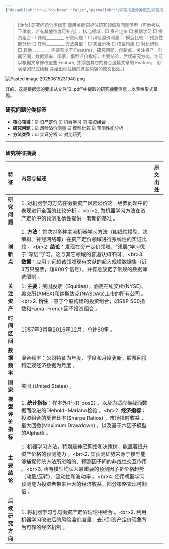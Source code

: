 ```yaml
---
{"dg-publish":true,"dg-home":"false","permalink":"/研究问题分类标签/研究问题分类标签-Gemini/","tags":["gardenEntry"],"dgPassFrontmatter":true,"created":"2025-06-15T23:18:41.182+08:00"}
---
```



> [!info]
> 研究问题分类标签
> 请用关键词标注研究领域及问题类型（可参考以下维度，若有其他维度可补充）：
> 核心领域：□ 资产定价 □ 机器学习 □ 投资组合 □ 其他_________
> 研究问题：□ 风险溢价测量 □ 模型比较 □ 预测性能分析 □ 其他_________
> 方法类型：□ 实证分析 □ 模型构建 □ 对比研究 □ 其他_________
> 需要有以下 Features，研究问题，创新点，关注资产，时间区间，数据频率，国家，模型评价指标，主要结论，后续研究方向。你可以根据文章修改这些 Feature, 并添加其它的符合这篇文章的 Feature。
> 用表格的形式给我
> 并给出你找到的这些内容的原文出处。]

![Pasted image 20250615231940.png](/img/user/Pasted%20image%2020250615231940.png)

好的，这是根据您的要求从文件“2. pdf”中提取的研究摘要信息，以表格形式呈现。

### **研究问题分类标签**

- **核心领域**：☑ 资产定价 ☑ 机器学习 ☑ 投资组合
- **研究问题**：☑ 风险溢价测量 ☑ 模型比较 ☑ 预测性能分析
- **方法类型**：☑ 实证分析 ☑ 对比研究

---

### **研究特征摘要**

|特征|内容与描述|原文出处|
|:--|:--|:--|
|**研究问题**|1. 对机器学习方法在衡量资产风险溢价这一经典问题中的表现进行全面的比较分析 。&lt;br>2. 为机器学习方法在资产定价中的预测准确性提供一套新的基准 。|
|**创新点**|1. **方法**：首次对多种主流机器学习方法（如线性模型、决策树、神经网络等）在资产定价领域进行系统性的实证比较 。&lt;br>2. **结论**：发现在资产定价领域，“浅层”学习优于“深层”学习，这与其它领域的普遍认知不同 。&lt;br>3. **数据**：应用了远超该领域现有文献的超大规模数据集（近3万只股票，超900个信号），并有意放宽了常规的数据筛选限制 。|
|**关注资产**|1. **主要**：美国股票（Equities），涵盖在纽交所(NYSE)、美交所(AMEX)和纳斯达克(NASDAQ)上市的所有公司 。&lt;br>2. **衍生**：基于个股构建的投资组合，如S&amp;P 500指数和Fama-French因子投资组合 。|
|**时间区间**|1957年3月至2016年12月，总计60年 。|
|**数据频率**|混合频率：公司特征为年度、季度和月度更新，股票回报和宏观经济数据为月度 。|
|**国家**|美国 (United States) 。|
|**模型评价指标**|1. **统计指标**：样本外R² (R_oos2) ，以及为适应横截面数据而改进的Diebold-Mariano检验 。&lt;br>2. **经济指标**：投资组合的夏普比率(Sharpe Ratios) ，市场择时收益 ，最大回撤(Maximum Drawdown) ，以及基于六因子模型的Alpha值 。|
|**主要结论**|1. 机器学习方法，特别是神经网络和决策树，能显著提升资产价格的预测能力 。&lt;br>2. 其预测优势来源于模型能够捕捉传统方法所忽略的、预测因子间的非线性交互作用 。&lt;br>3. 所有模型均认为最重要的预测因子是价格趋势（动量/反转）、流动性和波动率 。&lt;br>4. 使用机器学习预测能为投资者带来巨大的经济收益，部分策略表现可翻倍 。|
|**后续研究方向**|1. 将机器学习与均衡资产定价理论相结合 。&lt;br>2. 利用机器学习改进后的风险溢价度量，去识别资产定价现象背后可靠的经济机制 。|